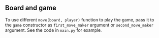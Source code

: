 ## Board and game

To use different `move(board, player)` function to play the game,
pass it to the `game` constructor as `first_move_maker` argument or
`second_move_maker` argument.
See the code in `main.py` for example.